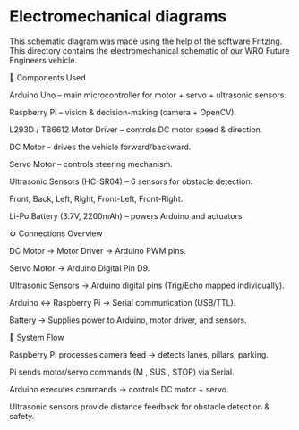 Electromechanical diagrams
====

This schematic diagram was made using the help of the software Fritzing.
This directory contains the electromechanical schematic of our WRO Future Engineers vehicle.

🔧 Components Used

Arduino Uno – main microcontroller for motor + servo + ultrasonic sensors.

Raspberry Pi – vision & decision-making (camera + OpenCV).

L293D / TB6612 Motor Driver – controls DC motor speed & direction.

DC Motor – drives the vehicle forward/backward.

Servo Motor – controls steering mechanism.

Ultrasonic Sensors (HC-SR04) – 6 sensors for obstacle detection:

Front, Back, Left, Right, Front-Left, Front-Right.

Li-Po Battery (3.7V, 2200mAh) – powers Arduino and actuators.

⚙️ Connections Overview

DC Motor → Motor Driver → Arduino PWM pins.

Servo Motor → Arduino Digital Pin D9.

Ultrasonic Sensors → Arduino digital pins (Trig/Echo mapped individually).

Arduino ↔ Raspberry Pi → Serial communication (USB/TTL).

Battery → Supplies power to Arduino, motor driver, and sensors.

🧩 System Flow

Raspberry Pi processes camera feed → detects lanes, pillars, parking.

Pi sends motor/servo commands (M <int>, SUS <int>, STOP) via Serial.

Arduino executes commands → controls DC motor + servo.

Ultrasonic sensors provide distance feedback for obstacle detection & safety.
